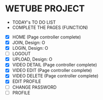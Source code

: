 # WETUBE PROJECT

- TODAY's TO DO LIST
- COMPLETE THE PAGES (FUNCTION)
- [x] HOME (Page controller complete)
- [x] JOIN, Design: O
- [x] LOGIN, Design: O
- [ ] LOGOUT
- [x] UPLOAD, Design: O
- [x] VIDEO DETAIL (Page controller complete)
- [x] VIDEO EDIT (Page controller complete)
- [x] VIDEO DELETE (Page controller complete)
- [x] EDIT PROFILE
- [ ] CHANGE PASSWORD
- [ ] PROFILE
